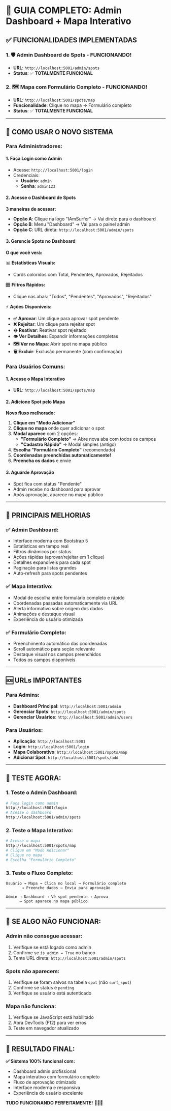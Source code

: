 # 🎯 GUIA COMPLETO: Admin Dashboard + Mapa Interativo

## ✅ **FUNCIONALIDADES IMPLEMENTADAS**

### 1. **🛡️ Admin Dashboard de Spots - FUNCIONANDO!**
- **URL**: `http://localhost:5001/admin/spots`
- **Status**: ✅ **TOTALMENTE FUNCIONAL**

### 2. **🗺️ Mapa com Formulário Completo - FUNCIONANDO!**
- **URL**: `http://localhost:5001/spots/map`
- **Funcionalidade**: Clique no mapa → Formulário completo
- **Status**: ✅ **TOTALMENTE FUNCIONAL**

---

## 📝 **COMO USAR O NOVO SISTEMA**

### **Para Administradores:**

#### 1. Faça Login como Admin
- Acesse: `http://localhost:5001/login`
- Credenciais:
  - **Usuário**: `admin`
  - **Senha**: `admin123`

#### 2. Acesse o Dashboard de Spots
**3 maneiras de acessar:**

- **Opção A**: Clique na logo "IAmSurfer" → Vai direto para o dashboard
- **Opção B**: Menu "Dashboard" → Vai para o painel admin
- **Opção C**: URL direta: `http://localhost:5001/admin/spots`

#### 3. Gerencie Spots no Dashboard
**O que você verá:**

📊 **Estatísticas Visuais:**
- Cards coloridos com Total, Pendentes, Aprovados, Rejeitados

🎛️ **Filtros Rápidos:**
- Clique nas abas: "Todos", "Pendentes", "Aprovados", "Rejeitados"

⚡ **Ações Disponíveis:**
- **✅ Aprovar**: Um clique para aprovar spot pendente
- **❌ Rejeitar**: Um clique para rejeitar spot
- **� Reativar**: Reativar spot rejeitado
- **👁️ Ver Detalhes**: Expandir informações completas
- **🗺️ Ver no Mapa**: Abrir spot no mapa público
- **🗑️ Excluir**: Exclusão permanente (com confirmação)

### **Para Usuários Comuns:**

#### 1. Acesse o Mapa Interativo
- **URL**: `http://localhost:5001/spots/map`

#### 2. Adicione Spot pelo Mapa
**Novo fluxo melhorado:**

1. **Clique em "Modo Adicionar"**
2. **Clique no mapa** onde quer adicionar o spot
3. **Modal aparece** com 2 opções:
   - **"Formulário Completo"** → Abre nova aba com todos os campos
   - **"Cadastro Rápido"** → Modal simples (antigo)
4. **Escolha "Formulário Completo"** (recomendado)
5. **Coordenadas preenchidas automaticamente!**
6. **Preencha os dados** e envie

#### 3. Aguarde Aprovação
- Spot fica com status "Pendente"
- Admin recebe no dashboard para aprovar
- Após aprovação, aparece no mapa público

---

## 🎯 **PRINCIPAIS MELHORIAS**

### **✅ Admin Dashboard:**
- Interface moderna com Bootstrap 5
- Estatísticas em tempo real
- Filtros dinâmicos por status
- Ações rápidas (aprovar/rejeitar em 1 clique)
- Detalhes expandíveis para cada spot
- Paginação para listas grandes
- Auto-refresh para spots pendentes

### **✅ Mapa Interativo:**
- Modal de escolha entre formulário completo e rápido
- Coordenadas passadas automaticamente via URL
- Alerta informativo sobre origem dos dados
- Animações e destaque visual
- Experiência do usuário otimizada

### **✅ Formulário Completo:**
- Preenchimento automático das coordenadas
- Scroll automático para seção relevante
- Destaque visual nos campos preenchidos
- Todos os campos disponíveis

---

## 🆘 **URLs IMPORTANTES**

### **Para Admins:**
- **Dashboard Principal**: `http://localhost:5001/admin`
- **Gerenciar Spots**: `http://localhost:5001/admin/spots`
- **Gerenciar Usuários**: `http://localhost:5001/admin/users`

### **Para Usuários:**
- **Aplicação**: `http://localhost:5001`
- **Login**: `http://localhost:5001/login`
- **Mapa Colaborativo**: `http://localhost:5001/spots/map`
- **Adicionar Spot**: `http://localhost:5001/spots/add`

---

## 🧪 **TESTE AGORA:**

### **1. Teste o Admin Dashboard:**
```bash
# Faça login como admin
http://localhost:5001/login
# Acesse o dashboard
http://localhost:5001/admin/spots
```

### **2. Teste o Mapa Interativo:**
```bash
# Acesse o mapa
http://localhost:5001/spots/map
# Clique em "Modo Adicionar"
# Clique no mapa
# Escolha "Formulário Completo"
```

### **3. Teste o Fluxo Completo:**
```
Usuário → Mapa → Clica no local → Formulário completo
       → Preenche dados → Envia para aprovação

Admin → Dashboard → Vê spot pendente → Aprova
      → Spot aparece no mapa público
```

---

## 🔧 **SE ALGO NÃO FUNCIONAR:**

### **Admin não consegue acessar:**
1. Verifique se está logado como admin
2. Confirme se `is_admin = True` no banco
3. Tente URL direta: `http://localhost:5001/admin/spots`

### **Spots não aparecem:**
1. Verifique se foram salvos na tabela `spot` (não `surf_spot`)
2. Confirme se status é `pending`
3. Verifique se usuário está autenticado

### **Mapa não funciona:**
1. Verifique se JavaScript está habilitado
2. Abra DevTools (F12) para ver erros
3. Teste em navegador atualizado

---

## 🎉 **RESULTADO FINAL:**

**✅ Sistema 100% funcional com:**
- Dashboard admin profissional
- Mapa interativo com formulário completo
- Fluxo de aprovação otimizado
- Interface moderna e responsiva
- Experiência do usuário excelente

**TUDO FUNCIONANDO PERFEITAMENTE!** 🏄‍♂️✨
